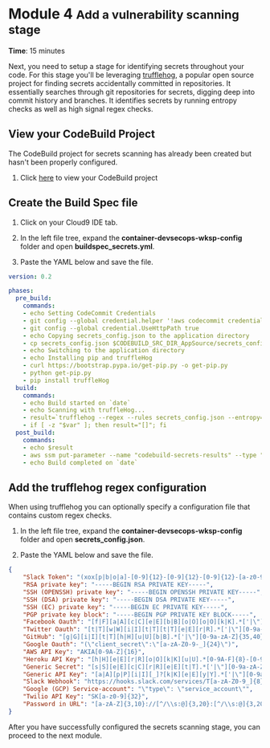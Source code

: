 # Module 4 <small>Add a vulnerability scanning stage</small>

**Time**: 15 minutes

Next, you need to setup a stage for identifying secrets throughout your code.  For this stage you'll be leveraging <a href="https://github.com/dxa4481/truffleHog" target="_blank">trufflehog</a>, a popular open source project for finding secrets accidentally committed in repositories.  It essentially searches through git repositories for secrets, digging deep into commit history and branches.  It identifies secrets by running entropy checks as well as high signal regex checks. 

## View your CodeBuild Project

The CodeBuild project for secrets scanning has already been created but hasn't been properly configured.  

1.  Click <a href="https://us-east-2.console.aws.amazon.com/codesuite/codebuild/projects/container-devsecops-wksp-build-secrets/details?region=us-east-2" target="_blank">here</a> to view your CodeBuild project

## Create the Build Spec file

1.  Click on your Cloud9 IDE tab.

2.  In the left file tree, expand the **container-devsecops-wksp-config** folder and open **buildspec_secrets.yml**.

3.  Paste the YAML below and save the file.

```yaml
version: 0.2

phases:
  pre_build:
    commands:
    - echo Setting CodeCommit Credentials
    - git config --global credential.helper '!aws codecommit credential-helper $@'
    - git config --global credential.UseHttpPath true
    - echo Copying secrets_config.json to the application directory
    - cp secrets_config.json $CODEBUILD_SRC_DIR_AppSource/secrets_config.json
    - echo Switching to the application directory
    - echo Installing pip and truffleHog
    - curl https://bootstrap.pypa.io/get-pip.py -o get-pip.py 
    - python get-pip.py 
    - pip install truffleHog
  build:
    commands:
    - echo Build started on `date`
    - echo Scanning with truffleHog...          
    - result=`trufflehog --regex --rules secrets_config.json --entropy=False "$APP_REPO_URL"`
    - if [ -z "$var" ]; then result="[]"; fi  
  post_build:
    commands:
    - echo $result
    - aws ssm put-parameter --name "codebuild-secrets-results" --type "String" --value "$result" --overwrite
    - echo Build completed on `date`
```

## Add the trufflehog regex configuration

When using trufflehog you can optionally specify a configuration file that contains custom regex checks.

1.  In the left file tree, expand the **container-devsecops-wksp-config** folder and open **secrets_config.json**.

3.  Paste the YAML below and save the file.

```json
{
    "Slack Token": "(xox[p|b|o|a]-[0-9]{12}-[0-9]{12}-[0-9]{12}-[a-z0-9]{32})",
    "RSA private key": "-----BEGIN RSA PRIVATE KEY-----",
    "SSH (OPENSSH) private key": "-----BEGIN OPENSSH PRIVATE KEY-----",
    "SSH (DSA) private key": "-----BEGIN DSA PRIVATE KEY-----",
    "SSH (EC) private key": "-----BEGIN EC PRIVATE KEY-----",
    "PGP private key block": "-----BEGIN PGP PRIVATE KEY BLOCK-----",
    "Facebook Oauth": "[f|F][a|A][c|C][e|E][b|B][o|O][o|O][k|K].*['|\"][0-9a-f]{32}['|\"]",
    "Twitter Oauth": "[t|T][w|W][i|I][t|T][t|T][e|E][r|R].*['|\"][0-9a-zA-Z]{35,44}['|\"]",
    "GitHub": "[g|G][i|I][t|T][h|H][u|U][b|B].*['|\"][0-9a-zA-Z]{35,40}['|\"]",
    "Google Oauth": "(\"client_secret\":\"[a-zA-Z0-9-_]{24}\")",
    "AWS API Key": "AKIA[0-9A-Z]{16}",
    "Heroku API Key": "[h|H][e|E][r|R][o|O][k|K][u|U].*[0-9A-F]{8}-[0-9A-F]{4}-[0-9A-F]{4}-[0-9A-F]{4}-[0-9A-F]{12}",
    "Generic Secret": "[s|S][e|E][c|C][r|R][e|E][t|T].*['|\"][0-9a-zA-Z]{32,45}['|\"]",
    "Generic API Key": "[a|A][p|P][i|I][_]?[k|K][e|E][y|Y].*['|\"][0-9a-zA-Z]{32,45}['|\"]",
    "Slack Webhook": "https://hooks.slack.com/services/T[a-zA-Z0-9_]{8}/B[a-zA-Z0-9_]{8}/[a-zA-Z0-9_]{24}",
    "Google (GCP) Service-account": "\"type\": \"service_account\"",
    "Twilio API Key": "SK[a-z0-9]{32}",
    "Password in URL": "[a-zA-Z]{3,10}://[^/\\s:@]{3,20}:[^/\\s:@]{3,20}@.{1,100}[\"'\\s]"
}
```

After you have successfully configured the secrets scanning stage, you can proceed to the next module.